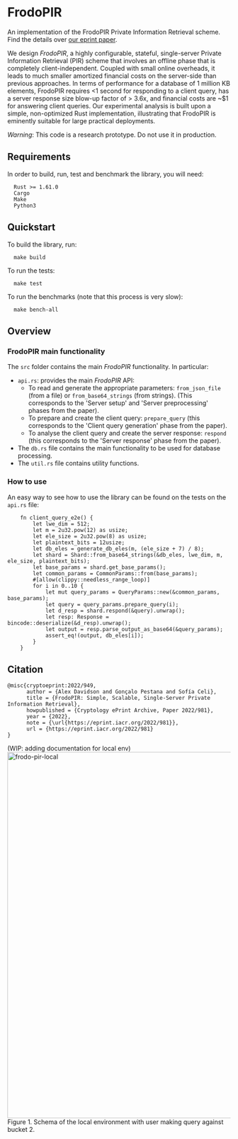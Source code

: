 # FrodoPIR

An implementation of the FrodoPIR Private Information Retrieval scheme. Find the details over [our eprint paper](https://eprint.iacr.org/2022/981.pdf).

We design *FrodoPIR*, a highly configurable, stateful, single-server Private Information Retrieval (PIR)
scheme that involves an offline phase that is completely client-independent. Coupled with small online
overheads, it leads to much smaller amortized financial costs on the server-side than previous approaches.
In terms of performance for a database of 1 million KB elements, FrodoPIR requires <1 second for
responding to a client query, has a server response size blow-up factor of > 3.6x, and financial costs are
~$1 for answering client queries. Our experimental analysis is built upon a simple, non-optimized
Rust implementation, illustrating that FrodoPIR is eminently suitable for large practical deployments.

*Warning*: This code is a research prototype. Do not use it in production.

## Requirements

In order to build, run, test and benchmark the library, you will need:

```
  Rust >= 1.61.0
  Cargo
  Make
  Python3
```

## Quickstart

To build the library, run:

```
  make build
```

To run the tests:

```
  make test
```

To run the benchmarks (note that this process is very slow):

```
  make bench-all
```

## Overview

### FrodoPIR main functionality

The `src` folder contains the main *FrodoPIR* functionality. In particular:
  * `api.rs`: provides the main *FrodoPIR* API:
    * To read and generate the appropriate parameters: `from_json_file` (from a file) or `from_base64_strings` (from strings).
      (This corresponds to the 'Server setup' and 'Server preprocessing' phases from the paper).
    * To prepare and create the client query: `prepare_query` (this corresponds to the 'Client query generation' phase from the paper).
    * To analyse the client query and create the server response: `respond` (this corresponds to the 'Server response' phase from the paper).
  * The `db.rs` file contains the main functionality to be used for database processing.
  * The `util.rs` file contains utility functions.

### How to use

An easy way to see how to use the library can be found on the tests on the `api.rs` file:

```
    fn client_query_e2e() {
        let lwe_dim = 512;
        let m = 2u32.pow(12) as usize;
        let ele_size = 2u32.pow(8) as usize;
        let plaintext_bits = 12usize;
        let db_eles = generate_db_eles(m, (ele_size + 7) / 8);
        let shard = Shard::from_base64_strings(&db_eles, lwe_dim, m, ele_size, plaintext_bits);
        let base_params = shard.get_base_params();
        let common_params = CommonParams::from(base_params);
        #[allow(clippy::needless_range_loop)]
        for i in 0..10 {
            let mut query_params = QueryParams::new(&common_params, base_params);
            let query = query_params.prepare_query(i);
            let d_resp = shard.respond(&query).unwrap();
            let resp: Response = bincode::deserialize(&d_resp).unwrap();
            let output = resp.parse_output_as_base64(&query_params);
            assert_eq!(output, db_eles[i]);
        }
    }
```

## Citation

```
@misc{cryptoeprint:2022/949,
      author = {Alex Davidson and Gonçalo Pestana and Sofía Celi},
      title = {FrodoPIR: Simple, Scalable, Single-Server Private Information Retrieval},
      howpublished = {Cryptology ePrint Archive, Paper 2022/981},
      year = {2022},
      note = {\url{https://eprint.iacr.org/2022/981}},
      url = {https://eprint.iacr.org/2022/981}
}
```

(WIP: adding documentation for local env)
<img width="827" alt="frodo-pir-local" src="https://user-images.githubusercontent.com/1398860/187131596-6db8a3fe-ac8e-4bf7-9a3c-afe7b2c0836d.png">
Figure 1. Schema of the local environment with user making query against bucket 2.
